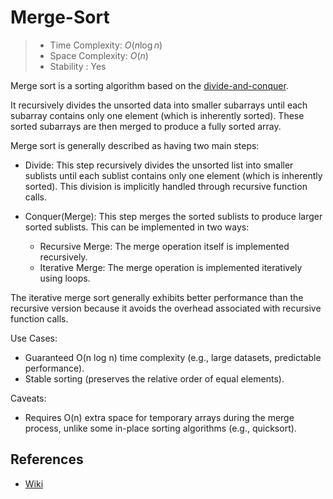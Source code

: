 # Merge-Sort

> - Time Complexity: $O(n\log n)$
> - Space Complexity: $O(n)$
> - Stability : Yes

Merge sort is a sorting algorithm based on the [divide-and-conquer]((https://en.wikipedia.org/wiki/Divide-and-conquer_algorithm)).

It recursively divides the unsorted data into smaller subarrays until each subarray contains only one element (which is inherently sorted). These sorted subarrays are then merged to produce a fully sorted array.

Merge sort is generally described as having two main steps:
- Divide: This step recursively divides the unsorted list into smaller sublists until each sublist contains only one element (which is inherently sorted). This division is implicitly handled through recursive function calls.

- Conquer(Merge): This step merges the sorted sublists to produce larger sorted sublists. This can be implemented in two ways:
	- Recursive Merge: The merge operation itself is implemented recursively.
	- Iterative Merge: The merge operation is implemented iteratively using loops.

The iterative merge sort generally exhibits better performance than the recursive version because it avoids the overhead associated with recursive function calls.

Use Cases:

- Guaranteed O(n log n) time complexity (e.g., large datasets, predictable performance).
- Stable sorting (preserves the relative order of equal elements).

Caveats:
- Requires O(n) extra space for temporary arrays during the merge process, unlike some in-place sorting algorithms (e.g., quicksort).

## References
- [Wiki](https://en.wikipedia.org/wiki/Merge_sort)
